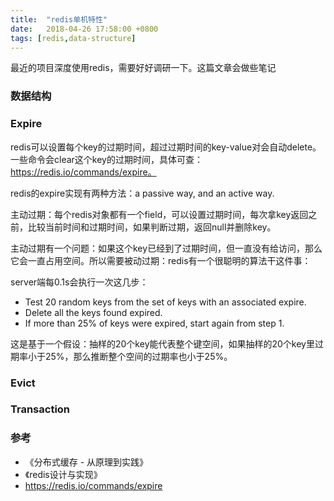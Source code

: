 ```yaml
---
title:  "redis单机特性"
date:   2018-04-26 17:58:00 +0800
tags: [redis,data-structure]
---
```


最近的项目深度使用redis，需要好好调研一下。这篇文章会做些笔记

### 数据结构



### Expire

redis可以设置每个key的过期时间，超过过期时间的key-value对会自动delete。一些命令会clear这个key的过期时间，具体可查：https://redis.io/commands/expire。

redis的expire实现有两种方法：a passive way, and an active way.

主动过期：每个redis对象都有一个field，可以设置过期时间，每次拿key返回之前，比较当前时间和过期时间，如果判断过期，返回null并删除key。

主动过期有一个问题：如果这个key已经到了过期时间，但一直没有给访问，那么它会一直占用空间。所以需要被动过期：redis有一个很聪明的算法干这件事：

server端每0.1s会执行一次这几步：

- Test 20 random keys from the set of keys with an associated expire.
- Delete all the keys found expired.
- If more than 25% of keys were expired, start again from step 1.

这是基于一个假设：抽样的20个key能代表整个键空间，如果抽样的20个key里过期率小于25%，那么推断整个空间的过期率也小于25%。

### Evict



### Transaction

### 参考

- 《分布式缓存 - 从原理到实践》
- 《redis设计与实现》
- https://redis.io/commands/expire
